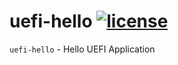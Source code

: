 # uefi-hello [![license][license-image]][license-url]

`uefi-hello` - Hello UEFI Application

[license-image]:https://img.shields.io/github/license/kei-g/libfsasync
[license-url]:https://opensource.org/licenses/BSD-3-Clause
